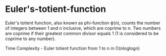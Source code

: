 # Euler's-totient-function
Euler's totient function, also known as phi-function ϕ(n), counts the number of integers between 1 and n inclusive, 
which are coprime to n. Two numbers are coprime if their greatest common divisor equals 1 (1 is considered to be coprime to any number).

Time Complexity - Euler totient function from 1 to n in O(nloglogn)

